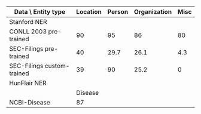 Data \ Entity type | Location | Person | Organization | Misc
--- | --- |--- | --- | ---
Stanford NER | | | |
CONLL 2003 pre-trained | 90 | 95 | 86 | 80
SEC-Filings pre-trained | 40 | 29.7 | 26.1 | 4.3
SEC-Filings custom-trained | 39 | 90 | 25.2 | 0
HunFlair NER | | |  | 
 ||  Disease| | |
NCBI-Disease |87 | | |

